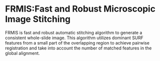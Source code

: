 # FRMIS:Fast and Robust Microscopic Image Stitching

FRMIS is fast and robust automatic stitching algorithm to generate a consistent whole-slide image. This algorithm utilizes dominant SURF features from a small part of the overlapping region to achieve pairwise registration and take into account the number of matched features in the global alignment.
